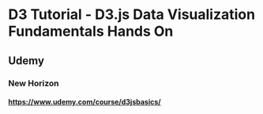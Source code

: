 # D3 Tutorial - D3.js Data Visualization Fundamentals Hands On
## Udemy
### New Horizon
#### https://www.udemy.com/course/d3jsbasics/
